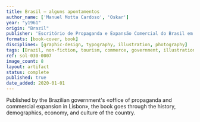 ```yaml
---
title: Brasil — alguns apontamentos
author_name: ['Manuel Motta Cardoso', 'Oskar']
year: "y1961"
origin: "Brazil"
publisher: 'Escritório de Propaganda e Expansão Comercial do Brasil em Lisboa'
formats: [book-cover, book]
disciplines: [graphic-design, typography, illustration, photography]
tags: [Brazil, non-fiction, tourism, commerce, government, illustration, propaganda]
ref: sol-030-0007
image_count: 8
layout: artifact
status: complete
published: true
date_added: 2020-01-01
---
```


Published by the Brazilian government's «office of propaganda and commercial expansion in Lisbon», the book goes through the history, demographics, economy, and culture of the country.
